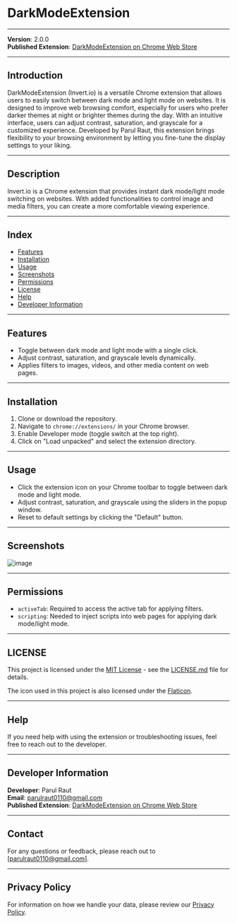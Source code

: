 # DarkModeExtension
---

**Version**: 2.0.0   
**Published Extension**: [DarkModeExtension on Chrome Web Store](https://chromewebstore.google.com/detail/darkmodeextension/jcgmljkndiijbonfbbhibbfidmbdojfl?authuser=2)

---
## Introduction
DarkModeExtension (Invert.io) is a versatile Chrome extension that allows users to easily switch between dark mode and light mode on websites. It is designed to improve web browsing comfort, especially for users who prefer darker themes at night or brighter themes during the day. With an intuitive interface, users can adjust contrast, saturation, and grayscale for a customized experience. Developed by Parul Raut, this extension brings flexibility to your browsing environment by letting you fine-tune the display settings to your liking.

---

## Description
Invert.io is a Chrome extension that provides instant dark mode/light mode switching on websites. With added functionalities to control image and media filters, you can create a more comfortable viewing experience. 

---

## Index
- [Features](#features)
- [Installation](#installation)
- [Usage](#usage)
- [Screenshots](#screenshots)
- [Permissions](#permissions)
- [License](#license)
- [Help](#help)
- [Developer Information](#developer-information)

---


## Features
- Toggle between dark mode and light mode with a single click.
- Adjust contrast, saturation, and grayscale levels dynamically.
- Applies filters to images, videos, and other media content on web pages.

---

## Installation
1. Clone or download the repository.
2. Navigate to `chrome://extensions/` in your Chrome browser.
3. Enable Developer mode (toggle switch at the top right).
4. Click on "Load unpacked" and select the extension directory.

---

## Usage
- Click the extension icon on your Chrome toolbar to toggle between dark mode and light mode.
- Adjust contrast, saturation, and grayscale using the sliders in the popup window.
- Reset to default settings by clicking the "Default" button.

---

## Screenshots

![image](https://github.com/user-attachments/assets/97a0b5c2-af61-438b-9ca7-6f392c054e07)

---

## Permissions
- `activeTab`: Required to access the active tab for applying filters.
- `scripting`: Needed to inject scripts into web pages for applying dark mode/light mode.

---

## LICENSE
This project is licensed under the [MIT License](https://opensource.org/licenses/MIT) - see the [LICENSE.md](https://github.com/parulraut0110/DarkModeExtension/blob/main/LICENSE.md) file for details.

The icon used in this project is also licensed under the [Flaticon](https://github.com/parulraut0110/DarkModeExtension/blob/main/icon-licence.pdf).

---

## Help
If you need help with using the extension or troubleshooting issues, feel free to reach out to the developer.

---

## Developer Information
**Developer**: Parul Raut  
**Email**: parulraut0110@gmail.com  
**Published Extension**: [DarkModeExtension on Chrome Web Store](https://chromewebstore.google.com/detail/darkmodeextension/jcgmljkndiijbonfbbhibbfidmbdojfl?authuser=2)

---
## Contact

For any questions or feedback, please reach out to [parulraut0110@gmail.com].

---

## Privacy Policy

For information on how we handle your data, please review our [Privacy Policy](PRIVACY_POLICY.md).

